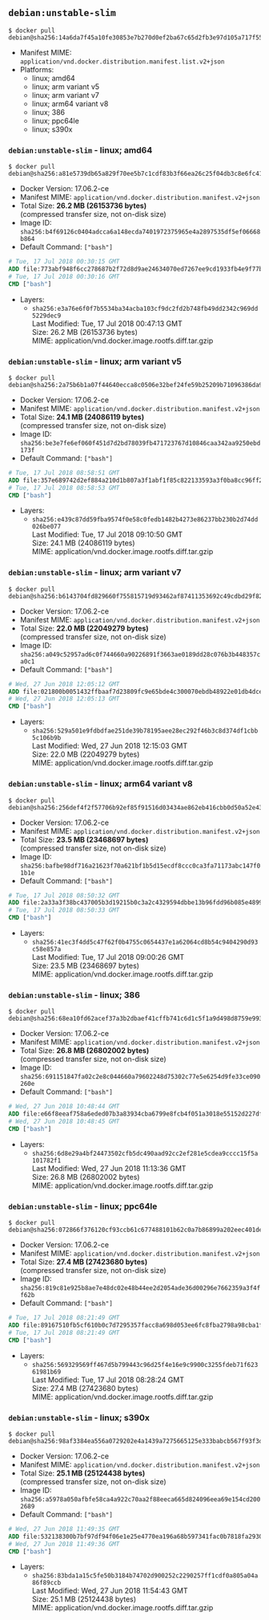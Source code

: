 ## `debian:unstable-slim`

```console
$ docker pull debian@sha256:14a6da7f45a10fe30853e7b270d0ef2ba67c65d2fb3e97d105a717f55cf63277
```

-	Manifest MIME: `application/vnd.docker.distribution.manifest.list.v2+json`
-	Platforms:
	-	linux; amd64
	-	linux; arm variant v5
	-	linux; arm variant v7
	-	linux; arm64 variant v8
	-	linux; 386
	-	linux; ppc64le
	-	linux; s390x

### `debian:unstable-slim` - linux; amd64

```console
$ docker pull debian@sha256:a81e5739db65a829f70ee5b7c1cdf83b3f66ea26c25f04db3c8e6fc4187fa3a5
```

-	Docker Version: 17.06.2-ce
-	Manifest MIME: `application/vnd.docker.distribution.manifest.v2+json`
-	Total Size: **26.2 MB (26153736 bytes)**  
	(compressed transfer size, not on-disk size)
-	Image ID: `sha256:b4f69126c0404adcca6a148ecda7401972375965e4a2897535df5ef06668b864`
-	Default Command: `["bash"]`

```dockerfile
# Tue, 17 Jul 2018 00:30:15 GMT
ADD file:773abf948f6cc278687b2f72d8d9ae24634070ed7267ee9cd1933fb4e9f77bf0 in / 
# Tue, 17 Jul 2018 00:30:16 GMT
CMD ["bash"]
```

-	Layers:
	-	`sha256:e3a76e6f0f7b5534ba34acba103cf9dc2fd2b748fb49dd2342c969dd5229dec9`  
		Last Modified: Tue, 17 Jul 2018 00:47:13 GMT  
		Size: 26.2 MB (26153736 bytes)  
		MIME: application/vnd.docker.image.rootfs.diff.tar.gzip

### `debian:unstable-slim` - linux; arm variant v5

```console
$ docker pull debian@sha256:2a75b6b1a07f44640ecca8c0506e32bef24fe59b25209b71096386da9ae6fa2d
```

-	Docker Version: 17.06.2-ce
-	Manifest MIME: `application/vnd.docker.distribution.manifest.v2+json`
-	Total Size: **24.1 MB (24086119 bytes)**  
	(compressed transfer size, not on-disk size)
-	Image ID: `sha256:be3e7fe6ef060f451d7d2bd78039fb471723767d10846caa342aa9250ebd173f`
-	Default Command: `["bash"]`

```dockerfile
# Tue, 17 Jul 2018 08:58:51 GMT
ADD file:357e689742d2ef884a210d1b807a3f1abf1f85c822133593a3f0ba8cc96ff2d8 in / 
# Tue, 17 Jul 2018 08:58:53 GMT
CMD ["bash"]
```

-	Layers:
	-	`sha256:e439c87dd59fba9574f0e58c0fedb1482b4273e86237bb230b2d74dd026be077`  
		Last Modified: Tue, 17 Jul 2018 09:10:50 GMT  
		Size: 24.1 MB (24086119 bytes)  
		MIME: application/vnd.docker.image.rootfs.diff.tar.gzip

### `debian:unstable-slim` - linux; arm variant v7

```console
$ docker pull debian@sha256:b6143704fd829660f755815719d93462af87411353692c49cdbd29f82c2d8b2c
```

-	Docker Version: 17.06.2-ce
-	Manifest MIME: `application/vnd.docker.distribution.manifest.v2+json`
-	Total Size: **22.0 MB (22049279 bytes)**  
	(compressed transfer size, not on-disk size)
-	Image ID: `sha256:a049c52957ad6c0f744660a90226891f3663ae0189dd28c076b3b448357ca0c1`
-	Default Command: `["bash"]`

```dockerfile
# Wed, 27 Jun 2018 12:05:12 GMT
ADD file:021800b0051432ffbaaf7d23809fc9e65bde4c300070ebdb48922e01db4dcee1 in / 
# Wed, 27 Jun 2018 12:05:13 GMT
CMD ["bash"]
```

-	Layers:
	-	`sha256:529a501e9fdbdfae251de39b78195aee28ec292f46b3c8d374df1cbb5c106b9b`  
		Last Modified: Wed, 27 Jun 2018 12:15:03 GMT  
		Size: 22.0 MB (22049279 bytes)  
		MIME: application/vnd.docker.image.rootfs.diff.tar.gzip

### `debian:unstable-slim` - linux; arm64 variant v8

```console
$ docker pull debian@sha256:256def4f2f57706b92ef85f91516d03434ae862eb416cbb0d50a52e43bc47bce
```

-	Docker Version: 17.06.2-ce
-	Manifest MIME: `application/vnd.docker.distribution.manifest.v2+json`
-	Total Size: **23.5 MB (23468697 bytes)**  
	(compressed transfer size, not on-disk size)
-	Image ID: `sha256:bafbe98df716a21623f70a621bf1b5d15ecdf8ccc0ca3fa71173abc147f01b1e`
-	Default Command: `["bash"]`

```dockerfile
# Tue, 17 Jul 2018 08:50:32 GMT
ADD file:2a33a3f38bc437005b3d19215b0c3a2c4329594dbbe13b96fdd96b085e489985 in / 
# Tue, 17 Jul 2018 08:50:33 GMT
CMD ["bash"]
```

-	Layers:
	-	`sha256:41ec3f4dd5c47f62f0b4755c0654437e1a62064cd8b54c9404290d93c58e857a`  
		Last Modified: Tue, 17 Jul 2018 09:00:26 GMT  
		Size: 23.5 MB (23468697 bytes)  
		MIME: application/vnd.docker.image.rootfs.diff.tar.gzip

### `debian:unstable-slim` - linux; 386

```console
$ docker pull debian@sha256:68ea10fd62acef37a3b2dbaef41cffb741c6d1c5f1a9d498d8759e993b7b3d42
```

-	Docker Version: 17.06.2-ce
-	Manifest MIME: `application/vnd.docker.distribution.manifest.v2+json`
-	Total Size: **26.8 MB (26802002 bytes)**  
	(compressed transfer size, not on-disk size)
-	Image ID: `sha256:691151847fa02c2e8c044660a79602248d75302c77e5e6254d9fe33ce090260e`
-	Default Command: `["bash"]`

```dockerfile
# Wed, 27 Jun 2018 10:48:44 GMT
ADD file:e66f8eeaf758a6eded07b3a83934cba6799e8fcb4f051a3018e55152d227df51 in / 
# Wed, 27 Jun 2018 10:48:45 GMT
CMD ["bash"]
```

-	Layers:
	-	`sha256:6d8e29a4bf24473502cfb5dc490aad92cc2ef281e5cdea9cccc15f5a101782f1`  
		Last Modified: Wed, 27 Jun 2018 11:13:36 GMT  
		Size: 26.8 MB (26802002 bytes)  
		MIME: application/vnd.docker.image.rootfs.diff.tar.gzip

### `debian:unstable-slim` - linux; ppc64le

```console
$ docker pull debian@sha256:072866f376120cf93ccb61c677488101b62c0a7b86899a202eec401de90b82b0
```

-	Docker Version: 17.06.2-ce
-	Manifest MIME: `application/vnd.docker.distribution.manifest.v2+json`
-	Total Size: **27.4 MB (27423680 bytes)**  
	(compressed transfer size, not on-disk size)
-	Image ID: `sha256:819c81e925b8ae7e48dc02e48b44ee2d2054ade36d00296e7662359a3f4ff62b`
-	Default Command: `["bash"]`

```dockerfile
# Tue, 17 Jul 2018 08:21:49 GMT
ADD file:89167510fb5cf610b0c7d7295357facc8a698d053ee6fc8fba2798a98cba1f88 in / 
# Tue, 17 Jul 2018 08:21:49 GMT
CMD ["bash"]
```

-	Layers:
	-	`sha256:569329569ff467d5b799443c96d25f4e16e9c9900c3255fdeb71f62361981b69`  
		Last Modified: Tue, 17 Jul 2018 08:28:24 GMT  
		Size: 27.4 MB (27423680 bytes)  
		MIME: application/vnd.docker.image.rootfs.diff.tar.gzip

### `debian:unstable-slim` - linux; s390x

```console
$ docker pull debian@sha256:98af3384ea556a0729202e4a1439a7275665125e333babcb567f93f3db1f3710
```

-	Docker Version: 17.06.2-ce
-	Manifest MIME: `application/vnd.docker.distribution.manifest.v2+json`
-	Total Size: **25.1 MB (25124438 bytes)**  
	(compressed transfer size, not on-disk size)
-	Image ID: `sha256:a5978a050afbfe58ca4a922c70aa2f88eeca665d824096eea69e154cd2002689`
-	Default Command: `["bash"]`

```dockerfile
# Wed, 27 Jun 2018 11:49:35 GMT
ADD file:532138300b7bf97df94f06e1e25e4770ea196a68b597341fac0b7818fa29309d in / 
# Wed, 27 Jun 2018 11:49:36 GMT
CMD ["bash"]
```

-	Layers:
	-	`sha256:83bda1a15c5fe50b3184b74702d900252c2290257ff1cdf0a805a04a86f89ccb`  
		Last Modified: Wed, 27 Jun 2018 11:54:43 GMT  
		Size: 25.1 MB (25124438 bytes)  
		MIME: application/vnd.docker.image.rootfs.diff.tar.gzip
